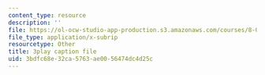 ```yaml
---
content_type: resource
description: ''
file: https://ol-ocw-studio-app-production.s3.amazonaws.com/courses/8-01sc-classical-mechanics-fall-2016/3bdfc68e32ca5763ae0056474dc4d25c_NiCMMn12CIs.vtt
file_type: application/x-subrip
resourcetype: Other
title: 3play caption file
uid: 3bdfc68e-32ca-5763-ae00-56474dc4d25c
---
```

